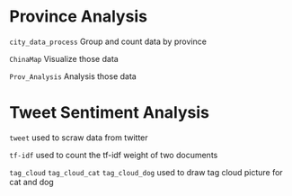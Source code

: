 # Province Analysis

`city_data_process` Group and count data by province

`ChinaMap` Visualize those data

`Prov_Analysis` Analysis those data

# Tweet Sentiment Analysis

`tweet` used to scraw data from twitter

`tf-idf` used to count the tf-idf weight of two documents

`tag_cloud` `tag_cloud_cat` `tag_cloud_dog` used to draw tag cloud picture for cat and dog